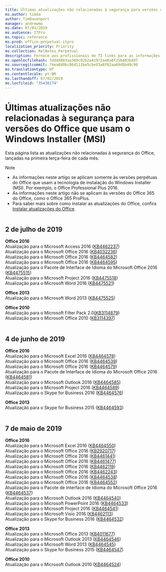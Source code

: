 ```yaml
---
title: Últimas atualizações não relacionadas à segurança para versões do Office que usam o Windows Installer (MSI)
ms.author: timda
author: TimDavenport
manager: andrewmo
ms.date: 07/03/2019
ms.audience: ITPro
ms.topic: reference
ms.prod: office-perpetual-itpro
localization_priority: Priority
ms.collection: RelNotes_Perpetual
description: Fornece aos profissionais de TI links para as informações mais recentes sobre atualizações que não são de segurança para versões perpétuas do Office 2016, Office 2013 e Office 2010
ms.openlocfilehash: 7dd49883aa369c02b2a41972a48a8f256403b497
ms.sourcegitcommit: 74ea0d0bc86d111be5cbe93a8f02aa69dbb40c90
ms.translationtype: HT
ms.contentlocale: pt-BR
ms.lasthandoff: 07/02/2019
ms.locfileid: "35430174"
---
```

# <a name="latest-non-security-updates-for-versions-of-office-that-use-windows-installer-msi"></a>Últimas atualizações não relacionadas à segurança para versões do Office que usam o Windows Installer (MSI)

Esta página lista as atualizações não relacionadas à segurança do Office, lançadas na primeira terça-feira de cada mês.

> [!NOTE]
> - As informações neste artigo se aplicam somente às versões perpétuas do Office que usam a tecnologia de instalação do Windows Installer (MSI). Por exemplo, o Office Professional Plus 2016.
> - As informações neste artigo não se aplicam às versões do Office 365 do Office, como o Office 365 ProPlus.
> - Para saber mais sobre como instalar as atualizações do Office, confira [Instalar atualizações do Office](https://support.office.com/article/2ab296f3-7f03-43a2-8e50-46de917611c5).
<br/><br/>

## <a name="july-2-2019"></a>2 de julho de 2019

**Office 2016**<br/>
Atualização para o Microsoft Access 2016 ([KB4462237](https://support.microsoft.com/help/4462237))<br/>
Atualização para o Microsoft Office 2016 ([KB4032236](https://support.microsoft.com/help/4032236))<br/>
Atualização para o Microsoft Office 2016 ([KB4464582](https://support.microsoft.com/help/4464582))<br/>
Atualização para o Microsoft Office 2016 ([KB4464595](https://support.microsoft.com/help/4464595))<br/>
Atualização para o Pacote de Interface de Idioma do Microsoft Office 2016 ([KB4475515](https://support.microsoft.com/help/4475515))<br/>
Atualização para o Microsoft Project 2016 ([KB4475518](https://support.microsoft.com/help/4475518))<br/>
Atualização para o Microsoft Word 2016 ([KB4475521](https://support.microsoft.com/help/4475521))<br/>


**Office 2013**<br/>
Atualização para o Microsoft Word 2013 ([KB4475525](https://support.microsoft.com/help/4475525))<br/>


**Office 2010**<br/>
Atualização para o Microsoft Filter Pack 2.0[(KB3114879](https://support.microsoft.com/help/3114879))<br/>Atualização para o Microsoft Office 2010 ([KB3114397](https://support.microsoft.com/help/3114397))<br/><br/>

## <a name="june-4-2019"></a>4 de junho de 2019

**Office 2016**<br/>
Atualização para o Microsoft Excel 2016 ([KB4464578](https://support.microsoft.com/help/4464578))<br/>
Atualização para o Microsoft Office 2016 ([KB4464539](https://support.microsoft.com/help/4464539))<br/>
Atualização para o Microsoft Office 2016 ([KB4464579](https://support.microsoft.com/help/4464579))<br/>
Atualização para o Pacote de Interface de Idioma do Microsoft Office 2016 ([KB4464581](https://support.microsoft.com/help/4464581))<br/>
Atualização para o Microsoft Outlook 2016 ([KB4464585](https://support.microsoft.com/help/4464585))<br/>
Atualização para o Microsoft Project 2016 ([KB4464589](https://support.microsoft.com/help/4464589))<br/>
Atualização para o Skype for Business 2016 ([KB4464576](https://support.microsoft.com/help/4464576))<br/>

**Office 2013**<br/>
Atualização para o Skype for Business 2015 ([KB4464593](https://support.microsoft.com/help/4464593))<br/>
<br/>
## <a name="may-7-2019"></a>7 de maio de 2019

**Office 2016**<br/>
Atualização para o Microsoft Excel 2016 ([KB4464550](https://support.microsoft.com/help/4464550))<br/>
Atualização para o Microsoft Office 2016 ([KB2920717](https://support.microsoft.com/help/2920717))<br/>
Atualização para o Microsoft Office 2016 ([KB4461441](https://support.microsoft.com/help/4461441))<br/>
Atualização para o Microsoft Office 2016 ([KB4461477](https://support.microsoft.com/help/4461477))<br/>
Atualização para o Microsoft Office 2016 ([KB4462119](https://support.microsoft.com/help/4462119))<br/>
Atualização para o Microsoft Office 2016 ([KB4462243](https://support.microsoft.com/help/4462243))<br/>
Atualização para o Microsoft Office 2016 ([KB4464538](https://support.microsoft.com/help/4464538))<br/>
Atualização para o Microsoft Office 2016 ([KB4464552](https://support.microsoft.com/help/4464552))<br/>
Atualização para o Pacote de Interface de Idioma do Microsoft Office 2016 ([KB4464537](https://support.microsoft.com/help/4464537))<br/>
Atualização para o Microsoft Outlook 2016 ([KB4464540](https://support.microsoft.com/help/4464540))<br/>
Atualização para o Microsoft PowerPoint 2016 ([KB4464533](https://support.microsoft.com/help/4464533))<br/>
Atualização para o Microsoft Project 2016 ([KB4464541](https://support.microsoft.com/help/4464541))<br/>
Atualização para o Microsoft Visio 2016 ([KB4462113](https://support.microsoft.com/help/4462113))<br/>
Atualização para o Skype for Business 2016 ([KB4464532](https://support.microsoft.com/help/4464532))<br/>

**Office 2013**<br/>
Atualização para o Microsoft Office 2013 ([KB4011677](https://support.microsoft.com/help/4011677))<br/>
Atualização para o Microsoft Outlook 2013 ([KB4464546](https://support.microsoft.com/help/4464546))<br/>
Atualização para o Microsoft Word 2013 ([KB4464545](https://support.microsoft.com/help/4464545))<br/>
Atualização para o Skype for Business 2015 ([KB4464547](https://support.microsoft.com/help/4464547))<br/>

**Office 2010**<br/>
Atualização para o Microsoft Outlook 2010 ([KB4464524](https://support.microsoft.com/help/4464524))